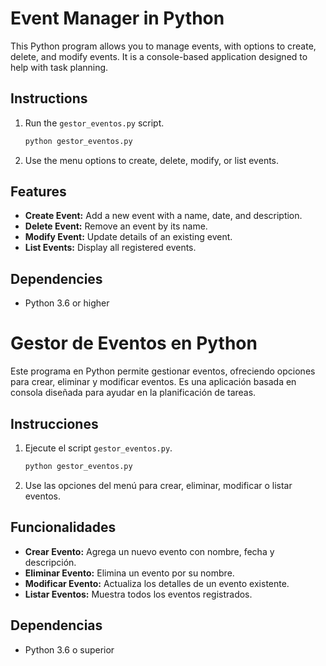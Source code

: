 # Event Manager in Python

This Python program allows you to manage events, with options to create, delete, and modify events. It is a console-based application designed to help with task planning.

## Instructions

1. Run the `gestor_eventos.py` script.
   ```bash
   python gestor_eventos.py
   ```

2. Use the menu options to create, delete, modify, or list events.

## Features

- **Create Event:** Add a new event with a name, date, and description.
- **Delete Event:** Remove an event by its name.
- **Modify Event:** Update details of an existing event.
- **List Events:** Display all registered events.

## Dependencies

- Python 3.6 or higher

# Gestor de Eventos en Python

Este programa en Python permite gestionar eventos, ofreciendo opciones para crear, eliminar y modificar eventos. Es una aplicación basada en consola diseñada para ayudar en la planificación de tareas.

## Instrucciones

1. Ejecute el script `gestor_eventos.py`.
   ```bash
   python gestor_eventos.py
   ```

2. Use las opciones del menú para crear, eliminar, modificar o listar eventos.

## Funcionalidades

- **Crear Evento:** Agrega un nuevo evento con nombre, fecha y descripción.
- **Eliminar Evento:** Elimina un evento por su nombre.
- **Modificar Evento:** Actualiza los detalles de un evento existente.
- **Listar Eventos:** Muestra todos los eventos registrados.

## Dependencias

- Python 3.6 o superior
